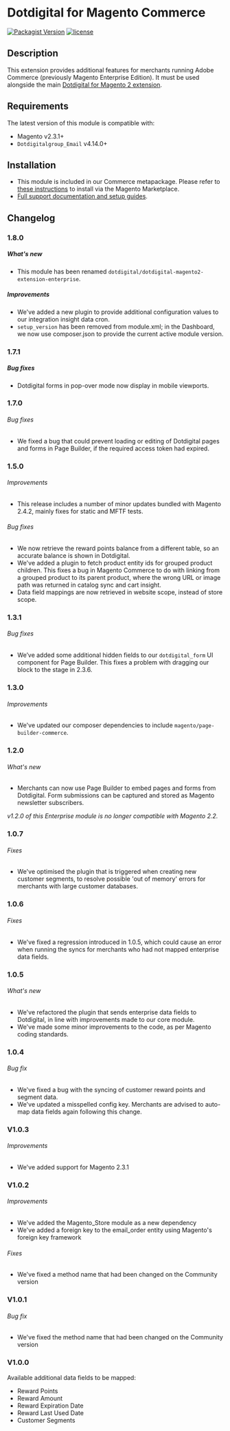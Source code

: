 # Dotdigital for Magento Commerce
[![Packagist Version](https://img.shields.io/packagist/v/dotdigital/dotdigital-magento2-extension-enterprise?color=green&label=stable)](https://github.com/dotmailer/dotmailer-magento2-extension-enterprise/releases)
[![license](https://img.shields.io/github/license/mashape/apistatus.svg)](LICENSE.md)

## Description
This extension provides additional features for merchants running Adobe Commerce (previously Magento Enterprise Edition). It must be used alongside the main [Dotdigital for Magento 2 extension](https://github.com/dotmailer/dotmailer-magento2-extension). 

## Requirements
The latest version of this module is compatible with:
- Magento v2.3.1+
- `Dotdigitalgroup_Email` v4.14.0+

## Installation
- This module is included in our Commerce metapackage. Please refer to [these instructions](https://github.com/dotmailer/dotmailer-magento2-extension#installation) to install via the Magento Marketplace.
- [Full support documentation and setup guides](https://support.dotdigital.com/hc/en-gb/articles/216701227-Enterprise-data-sync-options).

## Changelog

### 1.8.0

##### What's new
- This module has been renamed `dotdigital/dotdigital-magento2-extension-enterprise`.

##### Improvements
- We've added a new plugin to provide additional configuration values to our integration insight data cron.
- `setup_version` has been removed from module.xml; in the Dashboard, we now use composer.json to provide the current active module version.

### 1.7.1

##### Bug fixes
- Dotdigital forms in pop-over mode now display in mobile viewports.

### 1.7.0

###### Bug fixes
- We fixed a bug that could prevent loading or editing of Dotdigital pages and forms in Page Builder, if the required access token had expired. 

### 1.5.0

###### Improvements
- This release includes a number of minor updates bundled with Magento 2.4.2, mainly fixes for static and MFTF tests.

###### Bug fixes
- We now retrieve the reward points balance from a different table, so an accurate balance is shown in Dotdigital.
- We've added a plugin to fetch product entity ids for grouped product children. This fixes a bug in Magento Commerce to do with linking from a grouped product to its parent product, where the wrong URL or image path was returned in catalog sync and cart insight.
- Data field mappings are now retrieved in website scope, instead of store scope.

### 1.3.1

###### Bug fixes
- We’ve added some additional hidden fields to our `dotdigital_form` UI component for Page Builder. This fixes a problem with dragging our block to the stage in 2.3.6.

### 1.3.0

###### Improvements
- We've updated our composer dependencies to include `magento/page-builder-commerce`.

### 1.2.0

###### What's new
- Merchants can now use Page Builder to embed pages and forms from Dotdigital. Form submissions can be captured and stored as Magento newsletter subscribers. 

_v1.2.0 of this Enterprise module is no longer compatible with Magento 2.2._

### 1.0.7 

###### Fixes
- We've optimised the plugin that is triggered when creating new customer segments, to resolve possible 'out of memory' errors for merchants with large customer databases.

### 1.0.6

###### Fixes
- We've fixed a regression introduced in 1.0.5, which could cause an error when running the syncs for merchants who had not mapped enterprise data fields.

### 1.0.5

###### What's new
- We've refactored the plugin that sends enterprise data fields to Dotdigital, in line with improvements made to our core module.
- We've made some minor improvements to the code, as per Magento coding standards. 

### 1.0.4

###### Bug fix
- We've fixed a bug with the syncing of customer reward points and segment data.
- We've updated a misspelled config key. Merchants are advised to auto-map data fields again following this change.

### V1.0.3

###### Improvements
- We've added support for Magento 2.3.1

### V1.0.2

###### Improvements
- We've added the Magento_Store module as a new dependency
- We've added a foreign key to the email_order entity using Magento's foreign key framework

###### Fixes
- We've fixed a method name that had been changed on the Community version

### V1.0.1

###### Bug fix
- We've fixed the method name that had been changed on the Community version

### V1.0.0

Available additional data fields to be mapped: 

- Reward Points
- Reward Amount
- Reward Expiration Date 		
- Reward Last Used Date 
- Customer Segments

